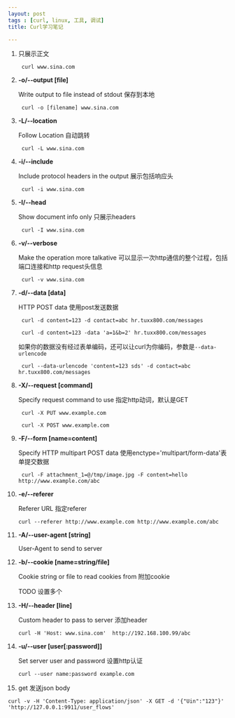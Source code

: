 ```yaml
---
layout: post
tags : [curl, linux, 工具, 调试]
title: Curl学习笔记

---
```


1. 只展示正文

        curl www.sina.com

2. **-o/--output [file]**

   Write output to file instead of stdout 保存到本地

        curl -o [filename] www.sina.com

3. **-L/--location**

   Follow Location 自动跳转

        curl -L www.sina.com

4. **-i/--include**

   Include protocol headers in the output 展示包括响应头

        curl -i www.sina.com

5. **-I/--head**       

   Show document info only 只展示headers

        curl -I www.sina.com

6. **-v/--verbose** 

   Make the operation more talkative 可以显示一次http通信的整个过程，包括端口连接和http request头信息

        curl -v www.sina.com

7. **-d/--data [data]**

   HTTP POST data 使用post发送数据

        curl -d content=123 -d contact=abc hr.tuxx800.com/messages

        curl -d content=123 -data 'a=1&b=2' hr.tuxx800.com/messages

   如果你的数据没有经过表单编码，还可以让curl为你编码，参数是`--data-urlencode`

        curl --data-urlencode 'content=123 sds' -d contact=abc hr.tuxx800.com/messages 

8. **-X/--request [command]** 

   Specify request command to use 指定http动词，默认是GET

        curl -X PUT www.example.com   

        curl -X POST www.example.com   

9. **-F/--form [name=content]**

   Specify HTTP multipart POST data 使用enctype='multipart/form-data'表单提交数据

        curl -F attachment_1=@/tmp/image.jpg -F content=hello http://www.example.com/abc

10. **-e/--referer**

    Referer URL 指定referer

        curl --referer http://www.example.com http://www.example.com/abc

11. **-A/--user-agent [string]**

    User-Agent to send to server        

12. **-b/--cookie [name=string/file]**
 
    Cookie string or file to read cookies from 附加cookie

     TODO 设置多个

13. **-H/--header [line]**

    Custom header to pass to server 添加header

        curl -H 'Host: www.sina.com'  http://192.168.100.99/abc

14. **-u/--user [user[:password]]**

    Set server user and password 设置http认证

        curl --user name:password example.com

15. get 发送json  body

   `curl -v -H 'Content-Type: application/json' -X GET -d '{"Uin":"123"}' 'http://127.0.0.1:9911/user_flows'`
